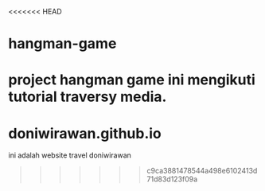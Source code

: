 <<<<<<< HEAD
# hangman-game
project hangman game ini mengikuti tutorial traversy media.
=======
# doniwirawan.github.io
ini adalah website travel doniwirawan
>>>>>>> c9ca3881478544a498e6102413d71d83d123f09a

